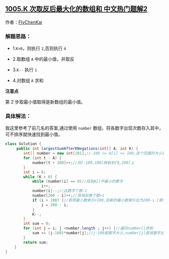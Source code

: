 ## [1005.K 次取反后最大化的数组和 中文热门题解2](https://leetcode.cn/problems/maximize-sum-of-array-after-k-negations/solutions/100000/java-chao-yue-9966xiang-xi-jie-xi-by-flychenkai)

作者：[FlyChenKai](https://leetcode.cn/u/FlyChenKai)

### 解题思路：
* 1.`K>0`，则执行 `2`,否则执行 `4`

* 2.取数组 `A` 中的最小值，并取反

* 3.`K--` 执行 `1`

* 4.对数组 `A` 求和

**注意点**


第 $2$ 步取最小值取得是新数组的最小值。
### 具体解法：
我这里参考了前几名的答案,通过使用 `number` 数组，将各数字出现次数存入其中，可不排序就快速找到最小值。
```java [-Java]
class Solution {
     public int largestSumAfterKNegations(int[] A, int K) {
        int[] number = new int[201];//-100 <= A[i] <= 100,这个范围的大小是201
        for (int t : A) {
            number[t + 100]++;//将[-100,100]映射到[0,200]上
        }
        int i = 0;
        while (K > 0) {
            while (number[i] == 0)//找到A[]中最小的数字
                i++;
            number[i]--;//此数字个数-1
            number[200 - i]++;//其相反数个数+1
            if (i > 100) {//若原最小数索引>100,则新的最小数索引应为200-i.(索引即number[]数组的下标)
                i = 200 - i;
            }
            K--;
        }
        int sum = 0;
        for (int j = i; j <number.length ; j++) {//遍历number[]求和
            sum += (j-100)*number[j];//j-100是数字大小,number[j]是该数字出现次数.
        }
        return sum;
    }
}
```